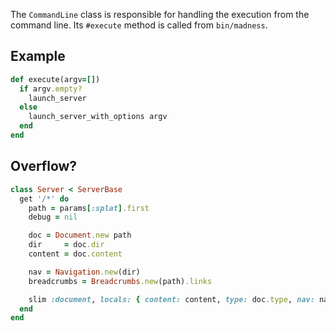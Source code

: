 The `CommandLine` class is responsible for handling the execution from 
the command line. Its `#execute` method is called from `bin/madness`.

## Example

```ruby
def execute(argv=[])
  if argv.empty?
    launch_server
  else
    launch_server_with_options argv
  end
end
```

## Overflow?

```ruby
class Server < ServerBase
  get '/*' do
    path = params[:splat].first
    debug = nil

    doc = Document.new path
    dir     = doc.dir
    content = doc.content

    nav = Navigation.new(dir)
    breadcrumbs = Breadcrumbs.new(path).links

    slim :document, locals: { content: content, type: doc.type, nav: nav, breadcrumbs: breadcrumbs, debug: debug }
  end
end
```